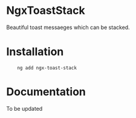 # NgxToastStack

Beautiful toast messaeges which can be stacked.

# Installation
```
    ng add ngx-toast-stack
```

# Documentation
To be updated